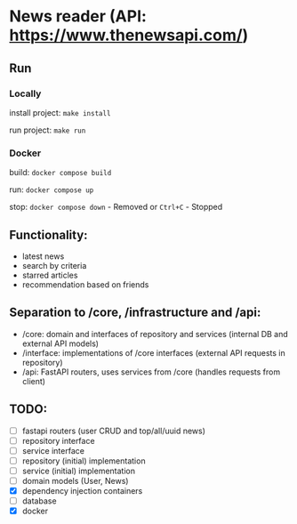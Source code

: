 # News reader (API: https://www.thenewsapi.com/)

## Run

### Locally

install project: `make install`

run project: `make run`

### Docker

build: `docker compose build`

run: `docker compose up`

stop: `docker compose down` - Removed or `Ctrl+C` - Stopped

## Functionality:
- latest news
- search by criteria
- starred articles
- recommendation based on friends

## Separation to /core, /infrastructure and /api:
- /core: domain and interfaces of repository and services (internal DB and external API models)
- /interface: implementations of /core interfaces (external API requests in repository)
- /api: FastAPI routers, uses services from /core (handles requests from client)

## TODO:
- [ ] fastapi routers (user CRUD and top/all/uuid news)
- [ ] repository interface
- [ ] service interface
- [ ] repository (initial) implementation
- [ ] service (initial) implementation
- [ ] domain models (User, News)
- [x] dependency injection containers
- [ ] database
- [x] docker
